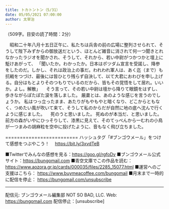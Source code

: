 ```yaml
---
title: トカトントン（5/31）
date: 05/05/2021 07:00:00
author: 太宰治
---
```


（509字。目安の読了時間：2分）

　昭和二十年八月十五日正午に、私たちは兵舎の前の広場に整列させられて、そうして陛下みずからの御放送だという、ほとんど雑音に消されて何一つ聞きとれなかったラジオを聞かされ、そうして、それから、若い中尉がつかつかと壇上に駈けあがって、
「聞いたか。わかったか。日本はポツダム宣言を受諾し、降参をしたのだ。しかし、それは政治上の事だ。われわれ軍人は、あく迄（まで）も抗戦をつづけ、最後には皆ひとり残らず自決して、以て大君におわびを申し上げる。自分はもとよりそのつもりでいるのだから、皆もその覚悟をして居れ。いいか。よし。解散」
　そう言って、その若い中尉は壇から降りて眼鏡をはずし、歩きながらぽたぽた涙を落しました。
厳粛とは、あのような感じを言うのでしょうか。
私はつっ立ったまま、あたりがもやもやと暗くなり、どこからともなく、つめたい風が吹いて来て、そうして私のからだが自然に地の底へ沈んで行くように感じました。
　死のうと思いました。
死ぬのが本当だ、と思いました。
前方の森がいやにひっそりして、漆黒に見えて、そのてっぺんから一むれの小鳥が一つまみの胡麻粒を空中に投げたように、音もなく飛び立ちました。

=========================
ハッシュタグ「#ブンゴウメール」をつけて感想をつぶやこう！　
https://bit.ly/3xvdTeB

■Twitterでみんなの感想を見る：https://goo.gl/rgfoDv
■ブンゴウメール公式サイト：https://bungomail.com
■青空文庫でこの作品を読む：https://www.aozora.gr.jp/cards/000035/files/2285_15077.html
■運営へのご支援はこちら： https://www.buymeacoffee.com/bungomail
■月末まで一時的に配信を停止： https://bungomail.com/unsubscribe

-------
配信元: ブンゴウメール編集部
NOT SO BAD, LLC.
Web: https://bungomail.com
配信停止：[unsubscribe]

